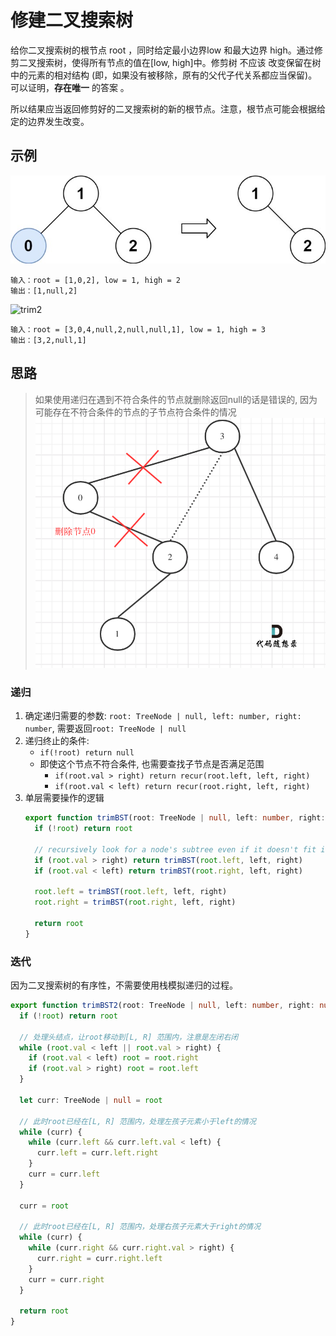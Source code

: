 # 修建二叉搜索树 

给你二叉搜索树的根节点 root ，同时给定最小边界low 和最大边界 high。通过修剪二叉搜索树，使得所有节点的值在[low, high]中。修剪树 不应该 改变保留在树中的元素的相对结构 (即，如果没有被移除，原有的父代子代关系都应当保留)。 可以证明，**存在唯一** 的答案 。

所以结果应当返回修剪好的二叉搜索树的新的根节点。注意，根节点可能会根据给定的边界发生改变。

## 示例 

![trim1](../../static/img/binary-tree/trim1.jpg)
```
输入：root = [1,0,2], low = 1, high = 2
输出：[1,null,2]
```

![trim2](../../static/img/binary-tree/trim2.jpg.crdownload)
```
输入：root = [3,0,4,null,2,null,null,1], low = 1, high = 3
输出：[3,2,null,1]
```

## 思路 

> 如果使用递归在遇到不符合条件的节点就删除返回null的话是错误的, 因为可能存在不符合条件的节点的子节点符合条件的情况
> ![trim3](../../static/img/binary-tree/trim3.png)

### 递归

1. 确定递归需要的参数: `root: TreeNode | null, left: number, right: number`, 需要返回`root: TreeNode | null`
2. 递归终止的条件: 
    * `if(!root) return null`
    * 即使这个节点不符合条件, 也需要查找子节点是否满足范围
        * `if(root.val > right) return recur(root.left, left, right)`
        * `if(root.val < left) return recur(root.right, left, right)`
3. 单层需要操作的逻辑
    ```typescript 
    export function trimBST(root: TreeNode | null, left: number, right: number): TreeNode | null {
      if (!root) return root

      // recursively look for a node's subtree even if it doesn't fit in the range
      if (root.val > right) return trimBST(root.left, left, right)
      if (root.val < left) return trimBST(root.right, left, right)

      root.left = trimBST(root.left, left, right)
      root.right = trimBST(root.right, left, right)

      return root
    }
    ```

### 迭代 

因为二叉搜索树的有序性，不需要使用栈模拟递归的过程。

```typescript
export function trimBST2(root: TreeNode | null, left: number, right: number): TreeNode | null {
  if (!root) return root

  // 处理头结点，让root移动到[L, R] 范围内，注意是左闭右闭
  while (root.val < left || root.val > right) {
    if (root.val < left) root = root.right
    if (root.val > right) root = root.left
  }

  let curr: TreeNode | null = root

  // 此时root已经在[L, R] 范围内，处理左孩子元素小于left的情况
  while (curr) {
    while (curr.left && curr.left.val < left) {
      curr.left = curr.left.right
    }
    curr = curr.left
  }

  curr = root

  // 此时root已经在[L, R] 范围内，处理右孩子元素大于right的情况
  while (curr) {
    while (curr.right && curr.right.val > right) {
      curr.right = curr.right.left
    }
    curr = curr.right
  }

  return root
}
```